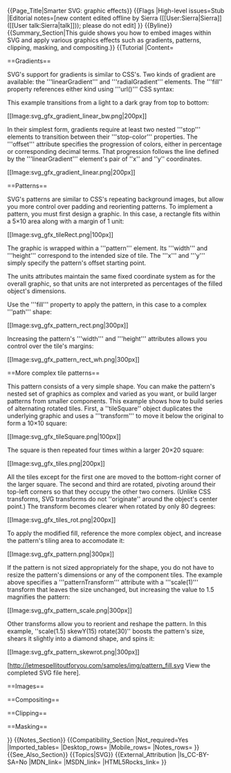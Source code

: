 {{Page_Title|Smarter SVG: graphic effects}}
{{Flags
|High-level issues=Stub
|Editorial notes=[new content edited offline by Sierra ([[User:Sierra|Sierra]] ([[User talk:Sierra|talk]])); please do not edit]
}}
{{Byline}}
{{Summary_Section|This guide shows you how to embed images within SVG and apply various graphics effects such as gradients, patterns, clipping, masking, and compositing.}}
{{Tutorial
|Content=

==Gradients==

SVG's support for gradients is similar to CSS's. Two kinds of gradient
are available: the '''linearGradient''' and '''radialGradient'''
elements.  The '''fill'' property references either kind using
'''url()''' CSS syntax:

<syntaxhighlight lang="xml">
<path id="tvScreen" fill="url(#tvScreenOff)"
d="M159.957 184.103c-21.826 13.892-102.52 17.859-122.361
0c-19.843-17.857-22.486-83.999 0-99.873c22.489-15.874 104.504-17.858
122.361 0C177.814 102.088 181.783 170.214 159.957 184.103z"/>
</syntaxhighlight>

This example transitions from a light to a dark gray from top to
bottom:

<syntaxhighlight lang="xml">
<linearGradient id="tvScreenOff" x1="0" y1="0" x2="0" y2="1" >
    <stop offset="0" stop-color="#dddddd" />
    <stop offset="1" stop-color="#444444" />
</linearGradient>
</syntaxhighlight>

[[Image:svg_gfx_gradient_linear_bw.png|200px]]

In their simplest form, gradients require at least two nested
'''stop''' elements to transition between their '''stop-color'''
properties. The '''offset''' attribute specifies the progression of
colors, either in percentage or corresponding decimal terms. That
progression follows the line defined by the '''linearGradient'''
element's pair of ''x'' and ''y'' coordinates.

[[Image:svg_gfx_gradient_linear.png|200px]]

<syntaxhighlight lang="xml">
</syntaxhighlight>

<syntaxhighlight lang="xml">
</syntaxhighlight>

<syntaxhighlight lang="xml">
</syntaxhighlight>

<syntaxhighlight lang="xml">
</syntaxhighlight>

<syntaxhighlight lang="xml">
</syntaxhighlight>




<!--
 13 Gradients and Patterns
    13.1 Introduction
    13.2 Gradients
        13.2.1 Introduction
        13.2.2 Linear gradients
        13.2.3 Radial gradients
        13.2.4 Gradient stops

Gradient properties:
* '''stop-color'''
* '''stop-opacity'''

-->


==Patterns==

SVG's patterns are similar to CSS's repeating background images, but
allow you more control over padding and reorienting patterns. To
implement a pattern, you must first design a graphic. In this case, a
rectangle fits within a 5&times;10 area along with a margin of 1 unit:

<syntaxhighlight lang="xml">
<rect id="tileRect" x="0.5" y="0.5" width="9.0" height="4.0" fill="#E1BC9B" />
</syntaxhighlight>

[[Image:svg_gfx_tileRect.png|100px]]

The graphic is wrapped within a '''pattern''' element. Its '''width'''
and '''height''' correspond to the intended size of tile. The '''x'''
and '''y''' simply specify the pattern's offset starting point.

<syntaxhighlight lang="xml">
<pattern
   id                    = "tilePattern"
   x                     = "0"
   y                     = "0"
   width                 = "10"
   height                = "5"
   patternContentUnits   = "userSpaceOnUse"
   patternUnits          = "userSpaceOnUse"
>
  <use xlink:href="#tileRect" />
</pattern>
</syntaxhighlight>

The units attributes maintain the same fixed coordinate system as for
the overall graphic, so that units are not interpreted as percentages
of the filled object's dimensions.

Use the '''fill''' property to apply the pattern, in this case to a
complex '''path''' shape:

<syntaxhighlight lang="xml">
<path id="headShape" d="M468.054,306.428c0.118,0.623,0.557,0.974,1.042,1.325 ... "/>

<g id="graphic">
  <use xlink:href="#headShape" fill="url(#tilePattern)" />
  <use xlink:href="#shirtShape" />
</g>
</syntaxhighlight>

[[Image:svg_gfx_pattern_rect.png|300px]]

Increasing the pattern's '''width''' and '''height''' attributes
allows you control over the tile's margins:

[[Image:svg_gfx_pattern_rect_wh.png|300px]]

==More complex tile patterns==

This pattern consists of a very simple shape. You can make the
pattern's nested set of graphics as complex and varied as you want, or
build larger patterns from smaller components. This example shows how
to build series of alternating rotated tiles. First, a ''tileSquare''
object duplicates the underlying graphic and uses a '''transform''' to
move it below the original to form a 10&times;10 square:

<syntaxhighlight lang="xml">
<g id="tileSquare">
  <use xlink:href="#tileRect" />
  <use xlink:href="#tileRect" transform="translate(0,5)"/>
</g>
</syntaxhighlight>

[[Image:svg_gfx_tileSquare.png|100px]]

The square is then repeated four times within a larger 20&times;20
square:

<syntaxhighlight lang="xml">
<g id="tilePatternUnit">
  <use xlink:href="#tileSquare" />
  <g id="shiftDown" transform="translate(10,10) rotate(90)">
      <use xlink:href="#tileSquare"/>
  </g>
  <g id="shiftOver" transform="translate(10,10) rotate(-90)">
      <use xlink:href="#tileSquare"/>
  </g>
  <g id="shiftDownAndOver" transform="translate(10,10)">
    <use xlink:href="#tileSquare"/>
  </g>
</g>
</syntaxhighlight>

[[Image:svg_gfx_tiles.png|200px]]

All the tiles except for the first one are moved to the bottom-right
corner of the larger square. The second and third are rotated,
pivoting around their top-left corners so that they occupy the other
two corners.  (Unlike CSS transforms, SVG transforms do not
''originate'' around the object's center point.)  The transform
becomes clearer when rotated by only 80 degrees:

[[Image:svg_gfx_tiles_rot.png|200px]]

To apply the modified fill, reference the more complex object, and
increase the pattern's tiling area to accomodate it:

<syntaxhighlight lang="xml" highlight="5-6,10">
<pattern
   id                    = "tilePattern"
   x                     = "0"
   y                     = "0"
   width                 = "20"
   height                = "20"
   patternTransform      = "scale(1)"
   patternContentUnits   = "userSpaceOnUse"
   patternUnits          = "userSpaceOnUse"
>
  <use xlink:href="#tilePatternUnit" />
</pattern>
</syntaxhighlight>

[[Image:svg_gfx_pattern.png|300px]]

If the pattern is not sized appropriately for the shape, you do not
have to resize the pattern's dimensions or any of the component tiles.
The example above specifies a '''patternTransform''' attribute with a
'''scale(1)''' transform that leaves the size unchanged, but
increasing the value to 1.5 magnifies the pattern:

[[Image:svg_gfx_pattern_scale.png|300px]]

Other transforms allow you to reorient and reshape the pattern. In
this example, ''scale(1.5) skewY(15) rotate(30)'' boosts the pattern's
size, shears it slightly into a diamond shape, and spins it:

[[Image:svg_gfx_pattern_skewrot.png|300px]]

[http://letmespellitoutforyou.com/samples/img/pattern_fill.svg View the completed SVG file here].

==Images==

<!--
    5.7 The 'image' element
-->

<syntaxhighlight lang="xml">
</syntaxhighlight>

==Compositing==

<!--
 14 Clipping, Masking and Compositing
    14.1 Introduction
    14.2 Simple alpha compositing
* '''opacity'''
-->

<syntaxhighlight lang="xml">
</syntaxhighlight>

==Clipping==

<!--
    14.3 Clipping paths
        14.3.1 Introduction
        14.3.2 The initial clipping path
        14.3.3 The 'overflow' and 'clip' properties
        14.3.4 Clip to viewport vs. clip to 'viewBox'
        14.3.5 Establishing a new clipping path: the 'clipPath' element
        14.3.6 Clipping paths, geometry, and pointer events

Other properties for visual media:
* '''clip''', only applicable to outermost svg element.
* '''clip-path'''
* '''clip-rule'''
* '''overflow''', only applicable to elements which establish a new viewport.

-->

<syntaxhighlight lang="xml">
</syntaxhighlight>

==Masking==

<!--
    14.4 Masking
    14.5 Object and group opacity: the 'opacity' property

* '''mask'''
-->

<syntaxhighlight lang="xml">
</syntaxhighlight>


<!--


    11.7 Rendering properties
        11.7.1 Color interpolation properties: 'color-interpolation' and 'color-interpolation-filters'
        11.7.2 The 'color-rendering' property
        11.7.3 The 'shape-rendering' property
        11.7.4 The 'text-rendering' property
        11.7.5 The 'image-rendering' property
    11.8 Inheritance of painting properties

* '''image-rendering'''
* '''shape-rendering'''
* '''text-rendering'''

Color and Painting properties:

* '''color-interpolation'''
* '''color-interpolation-filters'''
* '''color-profile'''
* '''color-rendering'''

 11 Painting: Filling, Stroking and Marker Symbols
    11.1 Introduction
    11.2 Specifying paint

 12 Color
    12.1 Introduction
    12.2 The 'color' property
    12.3 Color profile descriptions
        12.3.1 Overview of color profile descriptions
        12.3.2 Alternative ways of defining a color profile description
        12.3.3 The 'color-profile' element
        12.3.4 The CSS @color-profile rule
        12.3.5 The 'color-profile' property
-->

}}
{{Notes_Section}}
{{Compatibility_Section
|Not_required=Yes
|Imported_tables=
|Desktop_rows=
|Mobile_rows=
|Notes_rows=
}}
{{See_Also_Section}}
{{Topics|SVG}}
{{External_Attribution
|Is_CC-BY-SA=No
|MDN_link=
|MSDN_link=
|HTML5Rocks_link=
}}